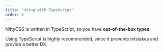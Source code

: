 ```yaml
---
title: 'Using with TypeScript'
order: 4
---
```


NiftyCSS is written in TypeScript, so you have **out-of-the-box types**.

Using TypeScript is highly recommended, since it prevents mistakes and provide a better DX.
